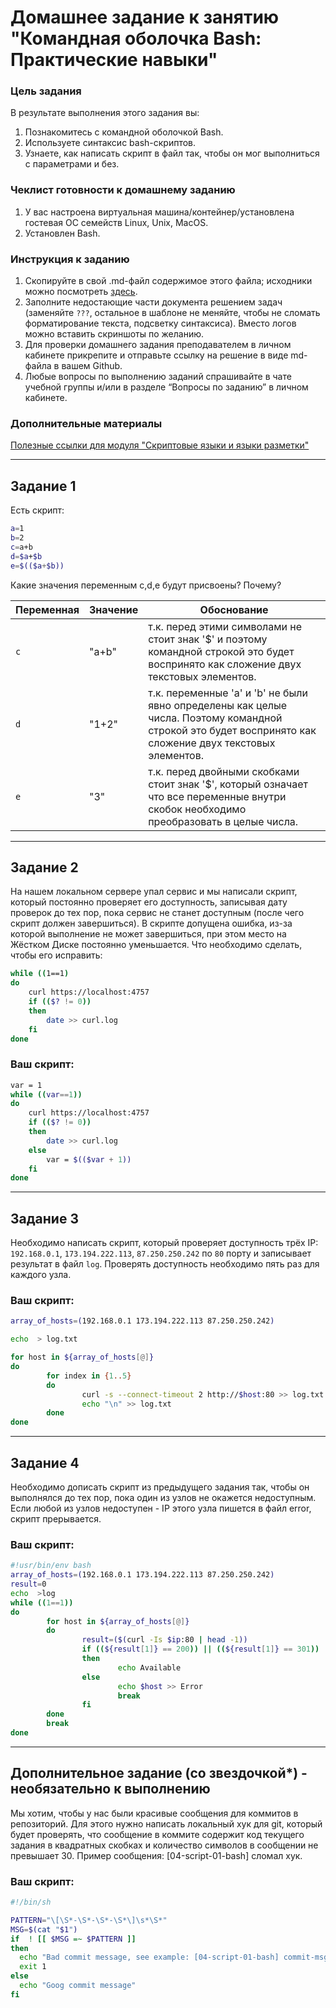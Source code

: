 # Домашнее задание к занятию "Командная оболочка Bash: Практические навыки"

### Цель задания

В результате выполнения этого задания вы:

1. Познакомитесь с командной оболочкой Bash.
2. Используете синтаксис bash-скриптов.
3. Узнаете, как написать скрипт в файл так, чтобы он мог выполниться с параметрами и без.


### Чеклист готовности к домашнему заданию

1. У вас настроена виртуальная машина/контейнер/установлена гостевая ОС семейств Linux, Unix, MacOS.
2. Установлен Bash.


### Инструкция к заданию

1. Скопируйте в свой .md-файл содержимое этого файла; исходники можно посмотреть [здесь](https://raw.githubusercontent.com/netology-code/sysadm-homeworks/devsys10/04-script-01-bash/README.md).
2. Заполните недостающие части документа решением задач (заменяйте `???`, остальное в шаблоне не меняйте, чтобы не сломать форматирование текста, подсветку синтаксиса). Вместо логов можно вставить скриншоты по желанию.
3. Для проверки домашнего задания преподавателем в личном кабинете прикрепите и отправьте ссылку на решение в виде md-файла в вашем Github.
4. Любые вопросы по выполнению заданий спрашивайте в чате учебной группы и/или в разделе “Вопросы по заданию” в личном кабинете.

### Дополнительные материалы

[Полезные ссылки для модуля "Скриптовые языки и языки разметки"](https://github.com/netology-code/sysadm-homeworks/tree/devsys10/04-script-03-yaml/additional-info)

------

## Задание 1

Есть скрипт:
```bash
a=1
b=2
c=a+b
d=$a+$b
e=$(($a+$b))
```

Какие значения переменным c,d,e будут присвоены? Почему?

| Переменная  | Значение | Обоснование |
| ------------- | ------------- | ------------- |
| `c`  | "a+b"  | т.к. перед этими символами не стоит знак '$' и поэтому командной строкой это будет воспринято как сложение двух текстовых элементов. |
| `d`  | "1+2"  | т.к. переменные 'a' и 'b' не были явно определены как целые числа. Поэтому командной строкой это будет воспринято как сложение двух текстовых элементов. |
| `e`  | "3" | т.к. перед двойными скобками стоит знак '$', который означает что все переменные внутри скобок необходимо преобразовать в целые числа.  |

----

## Задание 2

На нашем локальном сервере упал сервис и мы написали скрипт, который постоянно проверяет его доступность, записывая дату проверок до тех пор, пока сервис не станет доступным (после чего скрипт должен завершиться). В скрипте допущена ошибка, из-за которой выполнение не может завершиться, при этом место на Жёстком Диске постоянно уменьшается. Что необходимо сделать, чтобы его исправить:
```bash
while ((1==1)
do
	curl https://localhost:4757
	if (($? != 0))
	then
		date >> curl.log
	fi
done
```

### Ваш скрипт:
```bash
var = 1
while ((var==1))
do
	curl https://localhost:4757
	if (($? != 0))
	then
		date >> curl.log
    else
        var = $(($var + 1))
	fi
done
```

---

## Задание 3

Необходимо написать скрипт, который проверяет доступность трёх IP: `192.168.0.1`, `173.194.222.113`, `87.250.250.242` по `80` порту и записывает результат в файл `log`. Проверять доступность необходимо пять раз для каждого узла.

### Ваш скрипт:
```bash
array_of_hosts=(192.168.0.1 173.194.222.113 87.250.250.242)

echo  > log.txt

for host in ${array_of_hosts[@]}
do
        for index in {1..5}
        do
                curl -s --connect-timeout 2 http://$host:80 >> log.txt
                echo "\n" >> log.txt
        done
done
```

---
## Задание 4

Необходимо дописать скрипт из предыдущего задания так, чтобы он выполнялся до тех пор, пока один из узлов не окажется недоступным. Если любой из узлов недоступен - IP этого узла пишется в файл error, скрипт прерывается.

### Ваш скрипт:
```bash
#!usr/bin/env bash
array_of_hosts=(192.168.0.1 173.194.222.113 87.250.250.242)
result=0
echo  >log
while ((1==1))
do
        for host in ${array_of_hosts[@]}
        do
                result=($(curl -Is $ip:80 | head -1))
                if ((${result[1]} == 200)) || ((${result[1]} == 301))
                then
                        echo Available
                else
                        echo $host >> Error
                        break
                fi
        done
        break
done
```

---

## Дополнительное задание (со звездочкой*) - необязательно к выполнению

Мы хотим, чтобы у нас были красивые сообщения для коммитов в репозиторий. Для этого нужно написать локальный хук для git, который будет проверять, что сообщение в коммите содержит код текущего задания в квадратных скобках и количество символов в сообщении не превышает 30. Пример сообщения: \[04-script-01-bash\] сломал хук.

### Ваш скрипт:
```bash
#!/bin/sh

PATTERN="\[\S*-\S*-\S*-\S*\]\s*\S*"
MSG=$(cat "$1")
if  ! [[ $MSG =~ $PATTERN ]]
then
  echo "Bad commit message, see example: [04-script-01-bash] commit-msg"
  exit 1
else
  echo "Goog commit message"
fi
```